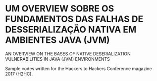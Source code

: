 # UM OVERVIEW SOBRE OS FUNDAMENTOS DAS FALHAS DE DESSERIALIZAÇÃO NATIVA EM AMBIENTES JAVA (JVM)

AN OVERVIEW ON THE BASES OF NATIVE DESERIALIZATION VULNERABILITIES IN JAVA (JVM) ENVIRONMENTS

Sample codes written for the Hackers to Hackers Conference magazine 2017 (H2HC).
